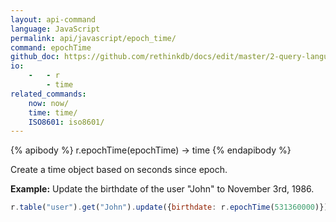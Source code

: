```yaml
---
layout: api-command 
language: JavaScript
permalink: api/javascript/epoch_time/
command: epochTime
github_doc: https://github.com/rethinkdb/docs/edit/master/2-query-language/api/javascript/dates-and-times/epochTime.md
io:
    -   - r
        - time
related_commands:
    now: now/
    time: time/
    ISO8601: iso8601/
---
```


{% apibody %}
r.epochTime(epochTime) → time
{% endapibody %}

Create a time object based on seconds since epoch.

__Example:__ Update the birthdate of the user "John" to November 3rd, 1986.

```js
r.table("user").get("John").update({birthdate: r.epochTime(531360000)}).run(conn, callback)
```
